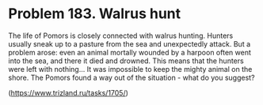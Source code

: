 # Problem 183. Walrus hunt 

The life of Pomors is closely connected with walrus hunting. Hunters usually sneak up to a pasture from the sea and unexpectedly attack. But a problem arose: even an animal mortally wounded by a harpoon often went into the sea, and there it died and drowned. This means that the hunters were left with nothing... It was impossible to keep the mighty animal on the shore. The Pomors found a way out of the situation - what do you suggest?

(https://www.trizland.ru/tasks/1705/)